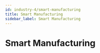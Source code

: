 ```yaml
---
id: industry-4/smart-manufacturing
title: Smart Manufacturing
sidebar_label: Smart Manufacturing
---
```


# Smart Manufacturing